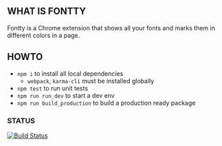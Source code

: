 ## WHAT IS FONTTY

Fontty is a Chrome extension that shows all your fonts and marks them in different colors in a page. 

## HOWTO

* `npm i` to install all local dependencies
  * `webpack`, `karma-cli` must be installed globally
* `npm test` to run unit tests
* `npm run run_dev` to start a dev env
* `npm run build_production` to build a production ready package

### STATUS
[![Build Status](https://travis-ci.org/liuyanghejerry/fontty.svg?branch=1.0)](https://travis-ci.org/liuyanghejerry/fontty)